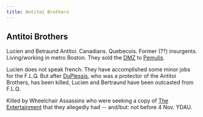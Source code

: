 ```yaml
---
title: Antitoi Brothers
---
```


Antitoi Brothers
----------------

Lucien and Betraund Antitoi. Canadians. Quebecois. Former (??) insurgents. Living/working in metro Boston.
They sold the [DMZ](/infinite-notes/misc/DMZ) to [Pemulis](/infinite-notes/characters/Pemulis).

Lucien does not speak french. They have accomplished some minor jobs for the F.L.Q. But after [DuPlessis](/infinite-notes/characters/DuPlessis), who was
a protector of the Antitoi Brothers, has been killed, Lucien and Bertraund have been outcasted from F.L.Q.

Killed by Wheelchair Assassins who were seeking a copy of
[The Entertainment](/infinite-notes/misc/The_Entertainment) that they allegedly had -- and/but:
not before 4 Nov. YDAU.
